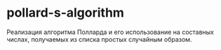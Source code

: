 # pollard-s-algorithm
Реализация алгоритма Полларда и его использование на составных числах, получаемых из списка простых случайным образом.
